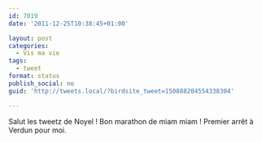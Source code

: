 ```yaml
---
id: 7019
date: '2011-12-25T10:38:45+01:00'

layout: post
categories:
  - Vis ma vie
tags:
  - tweet
format: status
publish_social: no
guid: 'http://tweets.local/?birdsite_tweet=150888204554338304'

---
```


Salut les tweetz de Noyel ! Bon marathon de miam miam ! Premier arrêt à Verdun pour moi.